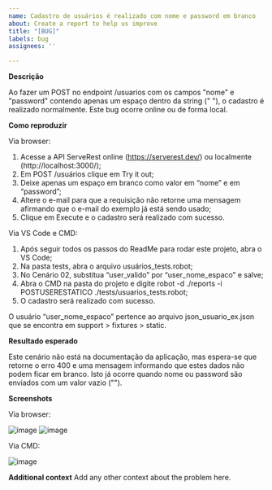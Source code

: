 ```yaml
---
name: Cadastro de usuários é realizado com nome e password em branco
about: Create a report to help us improve
title: "[BUG]"
labels: bug
assignees: ''

---
```


**Descrição**

Ao fazer um POST no endpoint /usuarios com os campos "nome" e "password" contendo apenas um espaço dentro da string (" "), o cadastro é realizado normalmente. Este bug ocorre online ou de forma local. 

**Como reproduzir**

Via browser:
1. Acesse a API ServeRest online (https://serverest.dev/) ou localmente (http://localhost:3000/);
2. Em POST /usuários clique em Try it out;
3. Deixe apenas um espaço em branco como valor em “nome” e em “password”;
4. Altere o e-mail para que a requisição não retorne uma mensagem afirmando que o e-mail do exemplo já está sendo usado;
5. Clique em Execute e o cadastro será realizado com sucesso.

Via VS Code e CMD:
1. Após seguir todos os passos do ReadMe para rodar este projeto, abra o VS Code;
2. Na pasta tests, abra o arquivo usuários_tests.robot;
3. No Cenário 02, substitua “user_valido” por “user_nome_espaco” e salve;
4. Abra o CMD na pasta do projeto e digite robot -d ./reports -i POSTUSERESTATICO ./tests/usuarios_tests.robot;
5. O cadastro será realizado com sucesso.

O usuário “user_nome_espaco” pertence ao arquivo json_usuario_ex.json que se encontra em support > fixtures > static.

**Resultado esperado**

Este cenário não está na documentação da aplicação, mas espera-se que retorne o erro 400 e uma mensagem informando que estes dados não podem ficar em branco. Isto já ocorre quando nome ou password são enviados com um valor vazio ("").


**Screenshots**

Via browser:

![image](https://user-images.githubusercontent.com/100487940/188249976-1b99ac7d-916f-48ae-9ccc-c10df61804d4.png)
![image](https://user-images.githubusercontent.com/100487940/188249992-92aeafbd-e2c3-4711-b647-2ac3a4ab9bdf.png)


Via CMD:

![image](https://user-images.githubusercontent.com/100487940/188249937-91a271c1-60d5-4adb-b9b5-0b2eaadd20e6.png)


**Additional context**
Add any other context about the problem here.

